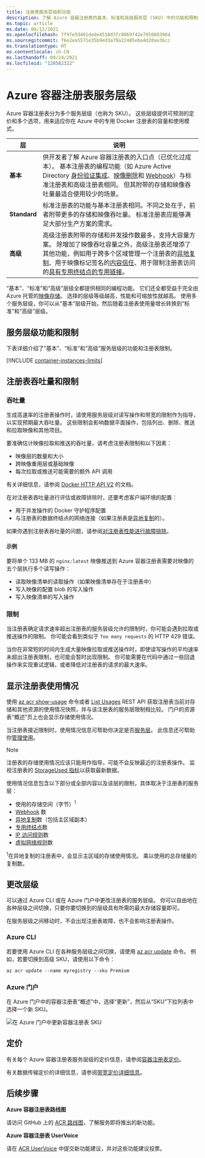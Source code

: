 ```yaml
---
title: 注册表服务层级和功能
description: 了解 Azure 容器注册表的基本、标准和高级服务层 (SKU) 中的功能和限制（配额）。
ms.topic: article
ms.date: 08/12/2021
ms.openlocfilehash: 7f9fe5d461dede4510d3fc8069f42e7950803984
ms.sourcegitcommit: f6e2ea5571e35b9ed3a79a22485eba4d20ae36cc
ms.translationtype: HT
ms.contentlocale: zh-CN
ms.lasthandoff: 09/24/2021
ms.locfileid: "128582322"
---
```

# <a name="azure-container-registry-service-tiers"></a>Azure 容器注册表服务层级

Azure 容器注册表分为多个服务层级（也称为 SKU）。 这些层级提供可预测的定价和多个选项，用来适应你在 Azure 中的专用 Docker 注册表的容量和使用模式。

| 层 | 说明 |
| --- | ----------- |
| **基本** | 供开发者了解 Azure 容器注册表的入口点（已优化过成本）。 基本注册表的编程功能（如 Azure Active Directory [身份验证集成](container-registry-authentication.md#individual-login-with-azure-ad)、[映像删除][container-registry-delete]和 [Webhook][container-registry-webhook]）与标准注册表和高级注册表相同。 但其附带的存储和映像吞吐量最适合使用较少的场景。 |
| **Standard** | 标准注册表的功能与基本注册表相同。不同之处在于，前者附带更多的存储和映像吞吐量。 标准注册表应能够满足大部分生产方案的需求。 |
| **高级** | 高级注册表附带的存储和并发操作数最多，支持大容量方案。 除增加了映像吞吐容量之外，高级注册表还增添了其他功能，例如用于跨多个区域管理一个注册表的[异地复制][container-registry-geo-replication]、用于映像标记签名的[内容信任](container-registry-content-trust.md)、用于限制注册表访问的[具有专用终结点的专用链接](container-registry-private-link.md)。 |

“基本”、“标准”和“高级”层级全都提供相同的编程功能。 它们还全都受益于完全由 Azure 托管的[映像存储][container-registry-storage]。 选择的层级等级越高，性能和可缩放性就越高。 使用多个服务层级，你可以从“基本”层级开始，然后随着注册表使用量增长转换到“标准”和“高级”层级。

## <a name="service-tier-features-and-limits"></a>服务层级功能和限制

下表详细介绍了“基本”、“标准”和“高级”服务层级的功能和注册表限制。

[!INCLUDE [container-instances-limits](../../includes/container-registry-limits.md)]

## <a name="registry-throughput-and-throttling"></a>注册表吞吐量和限制

### <a name="throughput"></a>吞吐量 

生成高速率的注册表操作时，请使用服务层级对读写操作和带宽的限制作为指导，以实现预期最大吞吐量。 这些限制会影响数据平面操作，包括列出、删除、推送和拉取映像和其他项目。

要准确估计映像拉取和推送的吞吐量，请考虑注册表限制和以下因素： 

* 映像层的数量和大小
* 跨映像重用层或基础映像
* 每次拉取或推送可能需要的额外 API 调用

有关详细信息，请参阅 [Docker HTTP API V2](https://docs.docker.com/registry/spec/api/) 的文档。

在对注册表吞吐量进行评估或故障排除时，还要考虑客户端环境的配置：

* 用于并发操作的 Docker 守护程序配置
* 与注册表的数据终结点的网络连接（如果注册表是[异地复制](container-registry-geo-replication.md)的）。

如果你遇到注册表吞吐量的问题，请参阅[对注册表性能进行故障排除](container-registry-troubleshoot-performance.md)。 

#### <a name="example"></a>示例

要将单个 133 MB 的 `nginx:latest` 映像推送到 Azure 容器注册表需要对映像的五个层执行多个读写操作： 

* 读取映像清单的读取操作（如果映像清单存在于注册表中）
* 写入映像的配置 blob 的写入操作
* 写入映像清单的写入操作

### <a name="throttling"></a>限制

当注册表确定请求速率超出注册表的服务层级允许的限制时，你可能会遇到拉取或推送操作的限制。 你可能会看到类似于 `Too many requests` 的 HTTP 429 错误。

当你在非常短的时间内生成大量映像拉取或推送操作时，即使读写操作的平均速率未超出注册表限制，也可能会暂时出现限制。 你可能需要在代码中通过一些回退操作来实现重试逻辑，或者降低对注册表的请求的最大速率。

## <a name="show-registry-usage"></a>显示注册表使用情况

使用 [az acr show-usage](/cli/az/acr#az_acr_show_usage) 命令或者 [List Usages](/rest/api/containerregstry/registries/list-usages) REST API 获取注册表当前对存储和其他资源的使用情况快照，并与该注册表的服务层限制相比较。 门户的资源表“概述”页上也会显示存储使用情况。

当注册表接近限制时，使用情况信息可帮助你决定是否[服务层](#changing-tiers)。 此信息还可帮助你[管理使用](container-registry-best-practices.md#manage-registry-size)。 

> [!NOTE]
> 注册表的存储使用情况应该只能用作指导，可能不会反映最近的注册表操作。 监视注册表的 [StorageUsed 指标](monitor-service-reference.md#container-registry-metrics)以获取最新数据。 

使用情况信息包含以下部分或全部内容以及该层的限制，具体取决于注册表的服务层：

* 使用的存储空间（字节）<sup>1</sup>
* [Webhook](container-registry-webhook.md) 数
* [异地复制](container-registry-geo-replication.md)数（包括主区域副本）
* [专用终结点](container-registry-private-link.md)数
* [IP 访问规则](container-registry-access-selected-networks.md)数
* [虚拟网络规则](container-registry-vnet.md)数

<sup>1</sup>在异地复制的注册表中，会显示主区域的存储使用情况。 乘以使用的总存储量的复制数。

## <a name="changing-tiers"></a>更改层级

可以通过 Azure CLI 或在 Azure 门户中更改注册表的服务层级。 你可以自由地在各种层级之间切换，只要你要切换到的层级具有所需的最大存储容量即可。 

在服务层级之间移动时，不会出现注册表故障，也不会影响注册表操作。

### <a name="azure-cli"></a>Azure CLI

若要使用 Azure CLI 在各种服务层级之间切换，请使用 [az acr update][az-acr-update] 命令。 例如，若要切换到高级 SKU，请使用以下命令：

```azurecli
az acr update --name myregistry --sku Premium
```

### <a name="azure-portal"></a>Azure 门户

在 Azure 门户中的容器注册表“概述”中，选择“更新”，然后从“SKU”下拉列表中选择一个新 SKU。

![在 Azure 门户中更新容器注册表 SKU][update-registry-sku]

## <a name="pricing"></a>定价

有关每个 Azure 容器注册表服务层级的定价信息，请参阅[容器注册表定价][container-registry-pricing]。

有关数据传输定价的详细信息，请参阅[带宽定价详细信息](https://azure.microsoft.com/pricing/details/bandwidth/)。 

## <a name="next-steps"></a>后续步骤

**Azure 容器注册表路线图**

请访问 GitHub 上的 [ACR 路线图][acr-roadmap]，了解服务即将推出的新功能。

**Azure 容器注册表 UserVoice**

请在 [ACR UserVoice][container-registry-uservoice] 中提交新功能建议，并对这些功能建议投票。

<!-- IMAGES -->
[update-registry-sku]: ./media/container-registry-skus/update-registry-sku.png

<!-- LINKS - External -->
[acr-roadmap]: https://aka.ms/acr/roadmap
[container-registry-pricing]: https://azure.microsoft.com/pricing/details/container-registry/
[container-registry-uservoice]: https://feedback.azure.com/forums/903958-azure-container-registry

<!-- LINKS - Internal -->
[az-acr-update]: /cli/azure/acr#az_acr_update
[container-registry-geo-replication]: container-registry-geo-replication.md
[container-registry-storage]: container-registry-storage.md
[container-registry-delete]: container-registry-delete.md
[container-registry-webhook]: container-registry-webhook.md
